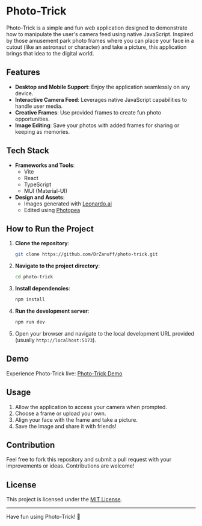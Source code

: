 # Photo-Trick

Photo-Trick is a simple and fun web application designed to demonstrate how to manipulate the user's camera feed using native JavaScript. Inspired by those amusement park photo frames where you can place your face in a cutout (like an astronaut or character) and take a picture, this application brings that idea to the digital world.

## Features

- **Desktop and Mobile Support**: Enjoy the application seamlessly on any device.
- **Interactive Camera Feed**: Leverages native JavaScript capabilities to handle user media.
- **Creative Frames**: Use provided frames to create fun photo opportunities.
- **Image Editing**: Save your photos with added frames for sharing or keeping as memories.

## Tech Stack

- **Frameworks and Tools**:
  - Vite
  - React
  - TypeScript
  - MUI (Material-UI)
- **Design and Assets**:
  - Images generated with [Leonardo.ai](https://leonardo.ai/)
  - Edited using [Photopea](https://www.photopea.com/)

## How to Run the Project

1. **Clone the repository**:

   ```bash
   git clone https://github.com/DrZanuff/photo-trick.git
   ```

2. **Navigate to the project directory**:

   ```bash
   cd photo-trick
   ```

3. **Install dependencies**:

   ```bash
   npm install
   ```

4. **Run the development server**:

   ```bash
   npm run dev
   ```

5. Open your browser and navigate to the local development URL provided (usually `http://localhost:5173`).

## Demo

Experience Photo-Trick live: [Photo-Trick Demo](https://your-demo-url.com)

## Usage

1. Allow the application to access your camera when prompted.
2. Choose a frame or upload your own.
3. Align your face with the frame and take a picture.
4. Save the image and share it with friends!

## Contribution

Feel free to fork this repository and submit a pull request with your improvements or ideas. Contributions are welcome!

## License

This project is licensed under the [MIT License](LICENSE).

---

Have fun using Photo-Trick! 🚀
